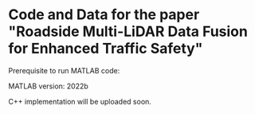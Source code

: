 # Code and Data for the paper "Roadside Multi-LiDAR Data Fusion for Enhanced Traffic Safety"

Prerequisite to run MATLAB code:

MATLAB version: 2022b

C++ implementation will be uploaded soon.
